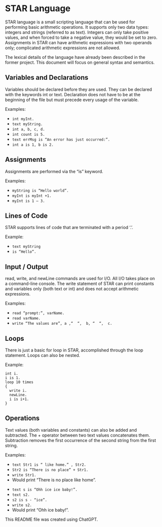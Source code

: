 <h1>STAR Language</h1>

<p>STAR language is a small scripting language that can be used for performing basic arithmetic operations. It supports only two data types: integers and strings (referred to as text). Integers can only take positive values, and when forced to take a negative value, they would be set to zero. Assignments in STAR can have arithmetic expressions with two operands only; complicated arithmetic expressions are not allowed.</p>

<p>The lexical details of the language have already been described in the former project. This document will focus on general syntax and semantics.</p>

<h2>Variables and Declarations</h2>
<p>Variables should be declared before they are used. They can be declared with the keywords int or text. Declaration does not have to be at the beginning of the file but must precede every usage of the variable.</p>

<p>Examples:</p>
<ul>
  <li><code>int myInt.</code></li>
  <li><code>text myString.</code></li>
  <li><code>int a, b, c, d.</code></li>
  <li><code>int count is 5.</code></li>
  <li><code>text errMsg is “An error has just occurred:”.</code></li>
  <li><code>int a is 1, b is 2.</code></li>
</ul>

<h2>Assignments</h2>
<p>Assignments are performed via the “is” keyword.</p>

<p>Examples:</p>
<ul>
  <li><code>myString is “Hello world”.</code></li>
  <li><code>myInt is myInt +1.</code></li>
  <li><code>myInt is 1 – 3. <!-- This will assign value 0 to myInt --></code></li>
</ul>

<h2>Lines of Code</h2>
<p>STAR supports lines of code that are terminated with a period ‘.’.</p>

<p>Example:</p>
<ul>
  <li><code>text myString</code></li>
  <li><code>is “Hello”.</code></li>
</ul>

<h2>Input / Output</h2>
<p>read, write, and newLine commands are used for I/O. All I/O takes place on a command-line console. The write statement of STAR can print constants and variables only (both text or int) and does not accept arithmetic expressions.</p>

<p>Examples:</p>
<ul>
  <li><code>read “prompt:”, varName.</code></li>
  <li><code>read varName.</code></li>
  <li><code>write “The values are”, a ,“  “,  b, “  “,  c.</code></li>
</ul>

<h2>Loops</h2>
<p>There is just a basic for loop in STAR, accomplished through the loop statement. Loops can also be nested.</p>

<p>Example:</p>
<pre><code>int i.
i is 1.
loop 10 times
{
  write i.
  newLine.
  i is i+1.
}
</code></pre>

<h2>Operations</h2>
<p>Text values (both variables and constants) can also be added and subtracted. The + operator between two text values concatenates them. Subtraction removes the first occurrence of the second string from the first string.</p>

<p>Examples:</p>
<ul>
  <li><code>text Str1 is “ like home.” , Str2.</code></li>
  <li><code>Str2 is “There is no place” + Str1.</code></li>
  <li><code>write Str1.</code></li>
  <li>Would print “There is no place like home”.</li>
</ul>
<ul>
  <li><code>text s is “Ohh ice ice baby!”.</code></li>
  <li><code>text s2.</code></li>
  <li><code>s2 is s - “ice”.</code></li>
  <li><code>write s2.</code></li>
  <li>Would print “Ohh ice baby!”.</li>
</ul>

<p>This README file was created using ChatGPT.</p>
